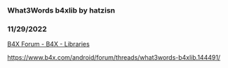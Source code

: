 ###  What3Words b4xlib by hatzisn
### 11/29/2022
[B4X Forum - B4X - Libraries](https://www.b4x.com/android/forum/threads/144492/)

<https://www.b4x.com/android/forum/threads/what3words-b4xlib.144491/>